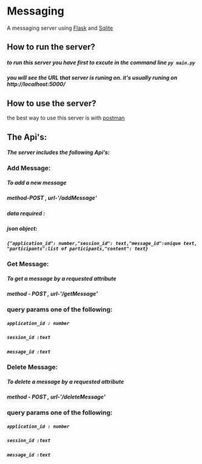 # Messaging
A messaging server using [Flask](https://flask.palletsprojects.com/en/1.1.x/) and [Sqlite](https://www.sqlitetutorial.net/sqlite-python/)
## How to run the server?
##### to run this server you have first to excute in the command line ```py main.py```
##### you will see the URL that server is runing on. it's usually runing on  http://localhost:5000/
## How to use the server?
the best way to use this server is with [postman](https://www.postman.com/)
## The Api's:
##### The server includes the following Api's:
### Add Message:
##### To add a new message
##### method-POST , url-'/addMessage'
##### data required :
##### json object:
##### ```{"application_id": number,"session_id": text,"message_id":unique text, "participants":list of participants,"content": text}```
### Get Message:
##### To get a message by a requested attribute 
##### method - POST , url-'/getMessage'
### query params one of the following: 
##### ```application_id : number ``` 
##### ```session_id :text ``` 
##### ```message_id :text ```
### Delete Message:
##### To delete a message by a requested attribute 
##### method - POST , url-'/deleteMessage'
### query params one of the following: 
##### ```application_id : number ``` 
##### ```session_id :text ``` 
##### ```message_id :text ```
